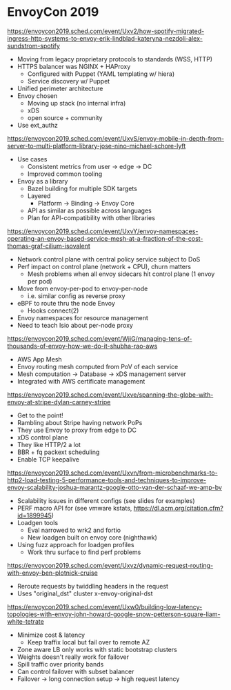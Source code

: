 # EnvoyCon 2019

https://envoycon2019.sched.com/event/Uxv2/how-spotify-migrated-ingress-http-systems-to-envoy-erik-lindblad-kateryna-nezdoli-alex-sundstrom-spotify

- Moving from legacy proprietary protocols to standards (WSS, HTTP)
- HTTPS balancer was NGINX + HAProxy
    - Configured with Puppet (YAML templating w/ hiera)
    - Service discovery w/ Puppet
- Unified perimeter architecture
- Envoy chosen
    - Moving up stack (no internal infra)
    - xDS
    - open source + community
- Use ext_authz

https://envoycon2019.sched.com/event/UxvS/envoy-mobile-in-depth-from-server-to-multi-platform-library-jose-nino-michael-schore-lyft

- Use cases
    - Consistent metrics from user -> edge -> DC
    - Improved common tooling
- Envoy as a library
    - Bazel building for multiple SDK targets
    - Layered
        - Platform -> Binding -> Envoy Core
    - API as similar as possible across languages
    - Plan for API-compatibility with other libraries

https://envoycon2019.sched.com/event/UxvY/envoy-namespaces-operating-an-envoy-based-service-mesh-at-a-fraction-of-the-cost-thomas-graf-cilium-isovalent

- Network control plane with central policy service subject to DoS
- Perf impact on control plane (network + CPU), churn matters
    - Mesh problems when all envoy sidecars hit control plane (1 envoy per pod)
- Move from envoy-per-pod to envoy-per-node
    - i.e. similar config as reverse proxy
- eBPF to route thru the node Envoy
    - Hooks connect(2)
- Envoy namespaces for resource management
- Need to teach Isio about per-node proxy

https://envoycon2019.sched.com/event/WjiG/managing-tens-of-thousands-of-envoy-how-we-do-it-shubha-rao-aws

- AWS App Mesh
- Envoy routing mesh computed from PoV of each service
- Mesh computation -> Database -> xDS management server
- Integrated with AWS certificate management

https://envoycon2019.sched.com/event/Uxve/spanning-the-globe-with-envoy-at-stripe-dylan-carney-stripe

- Get to the point!
- Rambling about Stripe having network PoPs
- They use Envoy to proxy from edge to DC
- xDS control plane
- They like HTTP/2 a lot
- BBR + fq packext scheduling
- Enable TCP keepalive

https://envoycon2019.sched.com/event/Uxvn/from-microbenchmarks-to-http2-load-testing-5-performance-tools-and-techniques-to-improve-envoy-scalability-joshua-marantz-google-otto-van-der-schaaf-we-amp-bv

- Scalability issues in different configs (see slides for examples)
- PERF macro API for (see vmware kstats, https://dl.acm.org/citation.cfm?id=1899945)
- Loadgen tools
    - Eval narrowed to wrk2 and fortio
    - New loadgen built on envoy core (nighthawk)
- Using fuzz approach for loadgen profiles
    - Work thru surface to find perf problems

https://envoycon2019.sched.com/event/Uxvz/dynamic-request-routing-with-envoy-ben-plotnick-cruise

- Reroute requests by twiddling headers in the request
- Uses "original_dst" cluster x-envoy-original-dst

https://envoycon2019.sched.com/event/Uxw0/building-low-latency-topologies-with-envoy-john-howard-google-snow-petterson-square-liam-white-tetrate

- Minimize cost & latency
    - Keep traffix local but fail over to remote AZ
- Zone aware LB only works with static bootstrap clusters
- Weights doesn't really work for failover
- Spill traffic over priority bands
- Can control failover with subset balancer
- Failover -> long connection setup -> high request latency